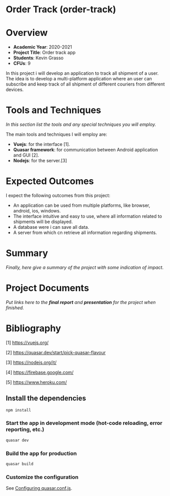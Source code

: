 # Order Track (order-track)

# Overview

- **Academic Year**: 2020-2021
- **Project Title**: Order track app
- **Students**: Kevin Grasso
- **CFUs**: 9

In this project i will develop an application to track all shipment of a user. The idea is to develop a multi-platform application where an user can subscribe and keep track of all shipment of different couriers from different devices.

# Tools and Techniques
*In this section list the tools and any special techniques you will employ.*

The main tools and techniques I will employ are:
- **Vuejs**: for the interface \[1\].
- **Quasar framework**: for communication between Android application and GUI \[2\].
- **Nodejs**: for the server.\[3\]


# Expected Outcomes

I expect the following outcomes from this project:
- An application can be used from multiple platforms, like browser, android, ios, windows.
- The interface intuitive and easy to use, where all information related to shipments will be displayed.
- A database were i can save all data.
- A server from which cn retrieve all information regarding shipments.

# Summary
*Finally, here give a summary of the project with some indication of impact.*


# Project Documents
*Put links here to the **final report** and **presentation** for the project when finished.*

# Bibliography

\[1\] https://vuejs.org/

\[2\] https://quasar.dev/start/pick-quasar-flavour

\[3\] https://nodejs.org/it/

\[4\] https://firebase.google.com/

\[5\] https://www.heroku.com/



## Install the dependencies
```bash
npm install
```

### Start the app in development mode (hot-code reloading, error reporting, etc.)
```bash
quasar dev
```


### Build the app for production
```bash
quasar build
```

### Customize the configuration
See [Configuring quasar.conf.js](https://quasar.dev/quasar-cli/quasar-conf-js).

